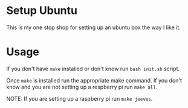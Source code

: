 # Setup Ubuntu

This is my one stop shop for setting up an ubuntu box the way I like it.

# Usage

If you don't have `make` installed or don't know run `bash init.sh` script.

Once `make` is installed run the appropriate make command. If you don't know and you are not setting up a respberry pi run `make all`.

NOTE: If you are setting up a raspberry pi run `make jeeves`.